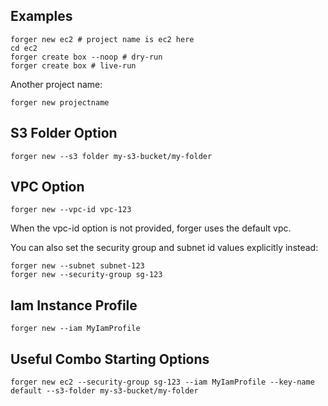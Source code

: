 ## Examples

    forger new ec2 # project name is ec2 here
    cd ec2
    forger create box --noop # dry-run
    forger create box # live-run

Another project name:

    forger new projectname

## S3 Folder Option

    forger new --s3 folder my-s3-bucket/my-folder

## VPC Option

    forger new --vpc-id vpc-123

When the vpc-id option is not provided, forger uses the default vpc.

You can also set the security group and subnet id values explicitly instead:

    forger new --subnet subnet-123
    forger new --security-group sg-123

## Iam Instance Profile

    forger new --iam MyIamProfile

## Useful Combo Starting Options

    forger new ec2 --security-group sg-123 --iam MyIamProfile --key-name default --s3-folder my-s3-bucket/my-folder
